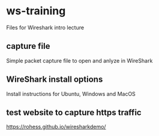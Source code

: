 # ws-training
Files for Wireshark intro lecture


## capture file
Simple packet capture file to open and anlyze in WireShark 

## WireShark install options
Install instructions for Ubuntu, Windows and MacOS

## test website to capture https traffic
https://rohess.github.io/wiresharkdemo/
